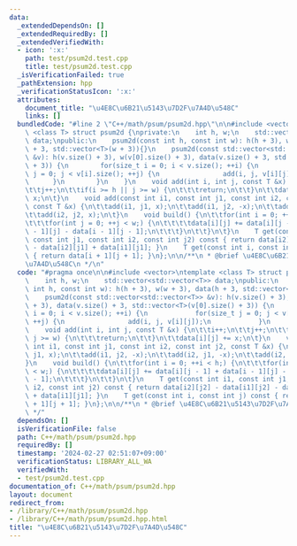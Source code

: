 ```yaml
---
data:
  _extendedDependsOn: []
  _extendedRequiredBy: []
  _extendedVerifiedWith:
  - icon: ':x:'
    path: test/psum2d.test.cpp
    title: test/psum2d.test.cpp
  _isVerificationFailed: true
  _pathExtension: hpp
  _verificationStatusIcon: ':x:'
  attributes:
    document_title: "\u4E8C\u6B21\u5143\u7D2F\u7A4D\u548C"
    links: []
  bundledCode: "#line 2 \"C++/math/psum/psum2d.hpp\"\n\n#include <vector>\ntemplate\
    \ <class T> struct psum2d {\nprivate:\n    int h, w;\n    std::vector<std::vector<T>>\
    \ data;\npublic:\n    psum2d(const int h, const int w): h(h + 3), w(w + 3), data(h\
    \ + 3, std::vector<T>(w + 3)){}\n    psum2d(const std::vector<std::vector<T>>\
    \ &v): h(v.size() + 3), w(v[0].size() + 3), data(v.size() + 3, std::vector<T>(v[0].size()\
    \ + 3)) {\n        for(size_t i = 0; i < v.size(); ++i) {\n            for(size_t\
    \ j = 0; j < v[i].size(); ++j) {\n                add(i, j, v[i][j]);\n      \
    \      }\n        }\n    }\n    void add(int i, int j, const T &x) {\n\t\ti++;\n\
    \t\tj++;\n\t\tif(i >= h || j >= w) {\n\t\t\treturn;\n\t\t}\n\t\tdata[i][j] +=\
    \ x;\n\t}\n    void add(const int i1, const int j1, const int i2, const int j2,\
    \ const T &x) {\n\t\tadd(i1, j1, x);\n\t\tadd(i1, j2, -x);\n\t\tadd(i2, j1, -x);\n\
    \t\tadd(i2, j2, x);\n\t}\n    void build() {\n\t\tfor(int i = 0; ++i < h;) {\n\
    \t\t\tfor(int j = 0; ++j < w;) {\n\t\t\t\tdata[i][j] += data[i][j - 1] + data[i\
    \ - 1][j] - data[i - 1][j - 1];\n\t\t\t}\n\t\t}\n\t}\n    T get(const int i1,\
    \ const int j1, const int i2, const int j2) const { return data[i2][j2] - data[i1][j2]\
    \ - data[i2][j1] + data[i1][j1]; }\n    T get(const int i, const int j) const\
    \ { return data[i + 1][j + 1]; }\n};\n\n/**\n * @brief \u4E8C\u6B21\u5143\u7D2F\
    \u7A4D\u548C\n */\n"
  code: "#pragma once\n\n#include <vector>\ntemplate <class T> struct psum2d {\nprivate:\n\
    \    int h, w;\n    std::vector<std::vector<T>> data;\npublic:\n    psum2d(const\
    \ int h, const int w): h(h + 3), w(w + 3), data(h + 3, std::vector<T>(w + 3)){}\n\
    \    psum2d(const std::vector<std::vector<T>> &v): h(v.size() + 3), w(v[0].size()\
    \ + 3), data(v.size() + 3, std::vector<T>(v[0].size() + 3)) {\n        for(size_t\
    \ i = 0; i < v.size(); ++i) {\n            for(size_t j = 0; j < v[i].size();\
    \ ++j) {\n                add(i, j, v[i][j]);\n            }\n        }\n    }\n\
    \    void add(int i, int j, const T &x) {\n\t\ti++;\n\t\tj++;\n\t\tif(i >= h ||\
    \ j >= w) {\n\t\t\treturn;\n\t\t}\n\t\tdata[i][j] += x;\n\t}\n    void add(const\
    \ int i1, const int j1, const int i2, const int j2, const T &x) {\n\t\tadd(i1,\
    \ j1, x);\n\t\tadd(i1, j2, -x);\n\t\tadd(i2, j1, -x);\n\t\tadd(i2, j2, x);\n\t\
    }\n    void build() {\n\t\tfor(int i = 0; ++i < h;) {\n\t\t\tfor(int j = 0; ++j\
    \ < w;) {\n\t\t\t\tdata[i][j] += data[i][j - 1] + data[i - 1][j] - data[i - 1][j\
    \ - 1];\n\t\t\t}\n\t\t}\n\t}\n    T get(const int i1, const int j1, const int\
    \ i2, const int j2) const { return data[i2][j2] - data[i1][j2] - data[i2][j1]\
    \ + data[i1][j1]; }\n    T get(const int i, const int j) const { return data[i\
    \ + 1][j + 1]; }\n};\n\n/**\n * @brief \u4E8C\u6B21\u5143\u7D2F\u7A4D\u548C\n\
    \ */"
  dependsOn: []
  isVerificationFile: false
  path: C++/math/psum/psum2d.hpp
  requiredBy: []
  timestamp: '2024-02-27 02:51:07+09:00'
  verificationStatus: LIBRARY_ALL_WA
  verifiedWith:
  - test/psum2d.test.cpp
documentation_of: C++/math/psum/psum2d.hpp
layout: document
redirect_from:
- /library/C++/math/psum/psum2d.hpp
- /library/C++/math/psum/psum2d.hpp.html
title: "\u4E8C\u6B21\u5143\u7D2F\u7A4D\u548C"
---
```

